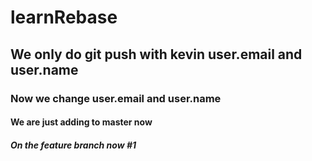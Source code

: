 # learnRebase

## We only do git push with kevin user.email and user.name

### Now we change user.email and user.name

#### We are just adding to master now

##### On the feature branch now #1